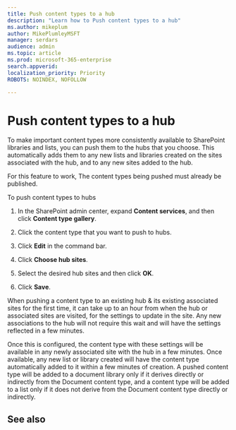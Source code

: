 ```yaml
---
title: Push content types to a hub
description: "Learn how to Push content types to a hub"
ms.author: mikeplum
author: MikePlumleyMSFT
manager: serdars
audience: admin
ms.topic: article
ms.prod: microsoft-365-enterprise
search.appverid: 
localization_priority: Priority
ROBOTS: NOINDEX, NOFOLLOW

---
```

# Push content types to a hub

To make important content types more consistently available to SharePoint libraries and lists, you can push them to the hubs that you choose. This automatically adds them to any new lists and libraries created on the sites associated with the hub, and to any new sites added to the hub.

For this feature to work, The content types being pushed must already be published.

To push content types to hubs

1. In the SharePoint admin center, expand **Content services**, and then click **Content type gallery**.

2. Click the content type that you want to push to hubs.

3. Click **Edit** in the command bar.
 
4. Click **Choose hub sites**.
 
5. Select the desired hub sites and then click **OK**.
 
6. Click **Save**.

When pushing a content type to an existing hub & its existing associated sites for the first time, it can take up to an hour from when the hub or associated sites are visited, for the settings to update in the site. Any new associations to the hub will not require this wait and will have the settings reflected in a few minutes. 

Once this is configured, the content type with these settings will be available in any newly associated site with the hub in a few minutes. Once available, any new list or library created will have the content type automatically added to it within a few minutes of creation. A pushed content type will be added to a document library only if it derives directly or indirectly from the Document content type, and a content type will be added to a list only if it does not derive from the Document content type directly or indirectly.

## See also



  






